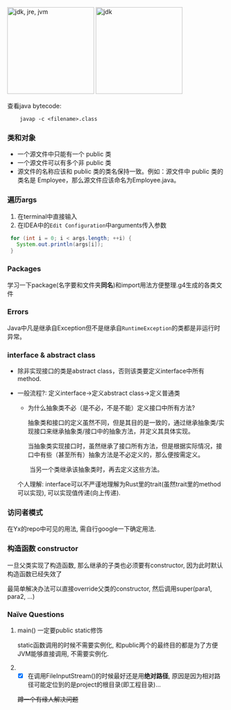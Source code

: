 <img alt="jdk, jre, jvm" height="200" src="https://upload-images.jianshu.io/upload_images/4622762-f8effb081e6b935e.png?imageMogr2/auto-orient/strip|imageView2/2/w/658/format/webp" width="200"/>

<img alt="jdk" height="200" src="https://upload-images.jianshu.io/upload_images/4622762-513a6830fb10ace5.png?imageMogr2/auto-orient/strip|imageView2/2/w/684/format/webp" width="200"/>

查看java bytecode:
```
    javap -c <filename>.class
```

### 类和对象

- 一个源文件中只能有一个 public 类
- 一个源文件可以有多个非 public 类
- 源文件的名称应该和 public 类的类名保持一致。例如：源文件中 public 类的类名是 Employee，那么源文件应该命名为Employee.java。



### 遍历args

1. 在terminal中直接输入
2. 在IDEA中的`Edit Configuration`中arguments传入参数

```java
 for (int i = 0; i < args.length; ++i) {
   System.out.println(args[i]);
 }
```

### Packages

学习一下package(名字要和文件夹**同名**)和import用法方便整理.g4生成的各类文件

### Errors

 Java中凡是继承自Exception但不是继承自`RuntimeException`的类都是非运行时异常。

### interface & abstract class

- 除非实现接口的类是abstract class，否则该类要定义interface中所有method.

- 一般流程?: 定义interface→定义abstract class→定义普通类

  - 为什么抽象类不必（是不必，不是不能）定义接口中所有方法?

    ​	抽象类和接口的定义虽然不同，但是其目的是一致的，通过继承抽象类/实现接口来继承抽象类/接口中的抽象方法，并定义其具体实现。

    ​	当抽象类实现接口时，虽然继承了接口所有方法，但是根据实际情况，接口中有些（甚至所有）抽象方法是不必定义的，那么便按需定义。

    ​	当另一个类继承该抽象类时，再去定义这些方法。

  个人理解: interface可以不严谨地理解为Rust里的trait(虽然trait里的method可以实现), 可以实现值传递(向上传递).

### 访问者模式

在Yx的repo中可见的用法, 需自行google一下确定用法.

### 构造函数 constructor

一旦父类实现了构造函数, 那么继承的子类也必须要有constructor, 因为此时默认构造函数已经失效了

最简单解决办法可以直接override父类的constructor, 然后调用super(para1, para2, ...)

### Naïve Questions

1. main() 一定要public static修饰

   static函数调用的时候不需要实例化, 和public两个的最终目的都是为了方便JVM能够直接调用, 不需要实例化.

2. - [x] 在调用FileInputStream()的时候最好还是用**绝对路径**, 原因是因为相对路径可能定位到的是project的根目录(即工程目录)...

   ~~蹲一个有缘人解决问题~~